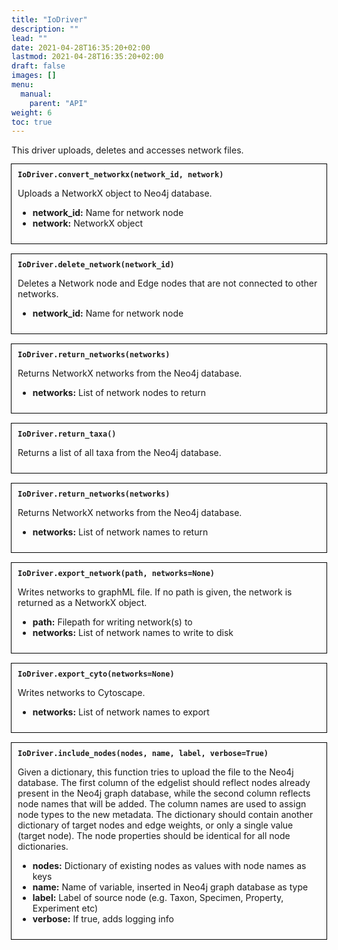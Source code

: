 ```yaml
---
title: "IoDriver"
description: ""
lead: ""
date: 2021-04-28T16:35:20+02:00
lastmod: 2021-04-28T16:35:20+02:00
draft: false
images: []
menu: 
  manual:
    parent: "API"
weight: 6
toc: true
---
```

This driver uploads, deletes and accesses network files.

<div style="outline:0.01em solid black; padding:10px;">
<b><code>IoDriver.convert_networkx(network_id, network)</code></b><br>

Uploads a NetworkX object to Neo4j database.

<ul>
  <li><b>network_id:</b> Name for network node</li>
  <li><b>network:</b> NetworkX object</li>
</ul>
</div>
<br>

<div style="outline:0.01em solid black; padding:10px;">
<b><code>IoDriver.delete_network(network_id)</code></b><br>

Deletes a Network node and Edge nodes that are not connected to other networks. 

<ul>
  <li><b>network_id:</b> Name for network node</li>
</ul>
</div>
<br>

<div style="outline:0.01em solid black; padding:10px;">
<b><code>IoDriver.return_networks(networks)</code></b><br>

Returns NetworkX networks from the Neo4j database.

<ul>
  <li><b>networks:</b> List of network nodes to return</li>
</ul>
</div>
<br>

<div style="outline:0.01em solid black; padding:10px;">
<b><code>IoDriver.return_taxa()</code></b><br>

Returns a list of all taxa from the Neo4j database. 
</div>
<br>

<div style="outline:0.01em solid black; padding:10px;">
<b><code>IoDriver.return_networks(networks)</code></b><br>

Returns NetworkX networks from the Neo4j database.

<ul>
  <li><b>networks:</b> List of network names to return</li>
</ul>
</div>
<br>

<div style="outline:0.01em solid black; padding:10px;">
<b><code>IoDriver.export_network(path, networks=None)</code></b><br>

Writes networks to graphML file.
If no path is given, the network is returned as a NetworkX object.
    
<ul>
  <li><b>path:</b> Filepath for writing network(s) to</li>
  <li><b>networks:</b> List of network names to write to disk</li>
</ul>
</div>
<br>

<div style="outline:0.01em solid black; padding:10px;">
<b><code>IoDriver.export_cyto(networks=None)</code></b><br>

Writes networks to Cytoscape.

    
<ul>
  <li><b>networks:</b> List of network names to export</li>
</ul>
</div>
<br>

<div style="outline:0.01em solid black; padding:10px;">
<b><code>IoDriver.include_nodes(nodes, name, label, verbose=True)</code></b><br>

Given a dictionary, this function tries to upload the file to the Neo4j database.
The first column of the edgelist should reflect nodes already present in the Neo4j graph database, while the second column reflects node names that will be added.
The column names are used to assign node types to the new metadata.
The dictionary should contain another dictionary of target nodes and edge weights, or only a single value (target node).
The node properties should be identical for all node dictionaries.
   
<ul>
  <li><b>nodes:</b> Dictionary of existing nodes as values with node names as keys</li>
  <li><b>name:</b> Name of variable, inserted in Neo4j graph database as type</li>
  <li><b>label:</b> Label of source node (e.g. Taxon, Specimen, Property, Experiment etc)</li>
  <li><b>verbose:</b> If true, adds logging info</li>
</ul>
</div>
<br>